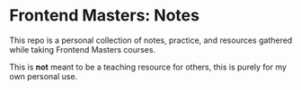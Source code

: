 # Frontend Masters: Notes
This repo is a personal collection of notes, practice, and resources gathered while taking Frontend Masters courses.

This is **not** meant to be a teaching resource for others, this is purely for my own personal use. 
